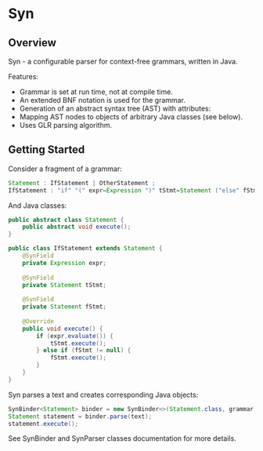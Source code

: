 Syn
===

## Overview

Syn - a configurable parser for context-free grammars, written in Java.

Features:
* Grammar is set at run time, not at compile time.
* An extended BNF notation is used for the grammar.
* Generation of an abstract syntax tree (AST) with attributes:
* Mapping AST nodes to objects of arbitrary Java classes (see below).
* Uses GLR parsing algorithm.

## Getting Started

Consider a fragment of a grammar:
```Java
Statement : IfStatement | OtherStatement ;
IfStatement : "if" "(" expr=Expression ")" tStmt=Statement ("else" fStmt=Statement)? ;
```

And Java classes:
```Java
public abstract class Statement {
	public abstract void execute(); 
}

public class IfStatement extends Statement {
	@SynField
	private Expression expr;
	
	@SynField
	private Statement tStmt;
	
	@SynField
	private Statement fStmt;
	
	@Override
	public void execute() {
		if (expr.evaluate()) {
			tStmt.execute();
		} else if (fStmt != null) {
			fStmt.execute();
		}
	}	
}
```

Syn parses a text and creates corresponding Java objects:
```Java
SynBinder<Statement> binder = new SynBinder<>(Statement.class, grammar);
Statement statement = binder.parse(text);
statement.execute();
```

See SynBinder and SynParser classes documentation for more details.

